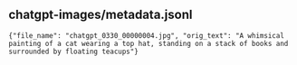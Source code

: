 ## chatgpt-images/metadata.jsonl 
```
{"file_name": "chatgpt_0330_00000004.jpg", "orig_text": "A whimsical painting of a cat wearing a top hat, standing on a stack of books and surrounded by floating teacups"}
```
